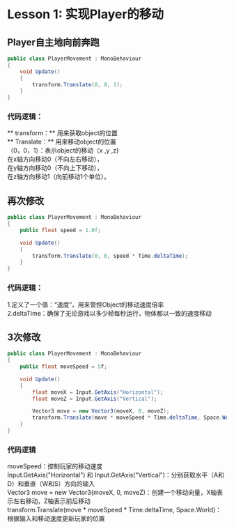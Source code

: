 # Lesson 1: 实现Player的移动
## Player自主地向前奔跑
```C#
public class PlayerMovement : MonoBehaviour
{
    void Update()
    {
        transform.Translate(0, 0, 1);
    }
}
```
### 代码逻辑：  
** transform：** 用来获取object的位置  
** Translate：** 用来移动object的位置  
（0，0，1）：表示object的移动（x ,y ,z)  
在x轴方向移动0（不向左右移动），  
在y轴方向移动0（不向上下移动），  
在z轴方向移动1（向前移动1个单位）。  

## 再次修改
```C#
public class PlayerMovement : MonoBehaviour
{
    public float speed = 1.0f;

    void Update()
    {
        transform.Translate(0, 0, speed * Time.deltaTime);
    }
}
```
### 代码逻辑：  
1.定义了一个值：“速度”，用来管控Object的移动速度倍率  
2.deltaTime：确保了无论游戏以多少帧每秒运行，物体都以一致的速度移动  

## 3次修改
```C#
public class PlayerMovement : MonoBehaviour
{
    public float moveSpeed = 5f;

    void Update()
    {
        float moveX = Input.GetAxis("Horizontal");
        float moveZ = Input.GetAxis("Vertical");

        Vector3 move = new Vector3(moveX, 0, moveZ);
        transform.Translate(move * moveSpeed * Time.deltaTime, Space.World);
    }
}
```
### 代码逻辑
moveSpeed：控制玩家的移动速度    
Input.GetAxis("Horizontal") 和 Input.GetAxis("Vertical")：分别获取水平（A和D）和垂直（W和S）方向的输入   
Vector3 move = new Vector3(moveX, 0, moveZ)：创建一个移动向量，X轴表示左右移动，Z轴表示前后移动   
transform.Translate(move * moveSpeed * Time.deltaTime, Space.World)：根据输入和移动速度更新玩家的位置   
